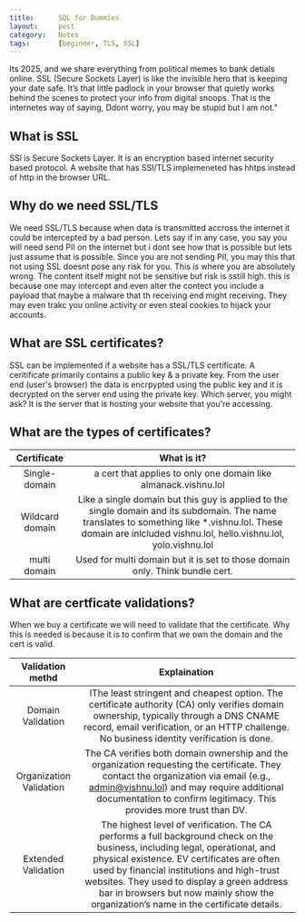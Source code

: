 ```yaml
---
title:      SQL for Dummies
layout:     post
category:   Notes
tags: 	    [beginner, TLS, SSL]
---
```


Its 2025, and we share everything from political memes to bank detials online. SSL (Secure Sockets Layer) is like the invisible hero that is keeping your date safe. It’s that little padlock in your browser that quietly works behind the scenes to protect your info from digital snoops. That is the internetes way of saying, Ddont worry, you may be stupid but I am not."

<!--more-->

## What is SSL
 SSl is Secure Sockets Layer. It is an encryption based internet security based protocol. A website that has SSl/TLS implemeneted has hhtps instead of http in the browser URL. 


## Why do we need SSL/TLS
We need SSL/TLS because when data is transmitted accross the internet it could be intercepted by a bad person. Lets say if in any case, you say you will need send PII on the internet but i dont see how that is possible but lets just assume that is possible. Since you are not sending PII, you may this that not using SSL doesnt pose any risk for you. This is where you are absolutely wrong. The content itself might not be sensitive but risk is sstill high. this is because one may intercept and even alter the contect you include a payload that maybe a malware that th receiving end might receiving. They may even trakc you online activity or even steal cookies to hijack your accounts.

## What are SSL certificates?
SSL can be implemented if a website has a SSL/TLS certificate. A ceritificate primarily contains a public key & a private key. From the user end (user's browser) the data is encrpypted using the public key and it is decrypted on the server end using the private key. Which server, you might ask? It is the server that is hosting your website that you're accessing. 

## What are the types of certificates? 

| Certificate      | What is it? | 
| :---:       |    :----:   | 
| Single-domain      | a cert that applies to only one domain like almanack.vishnu.lol       |
| Wildcard domain    | Like a single domain but this guy is applied to the single domain and its subdomain. The name translates to something like *.vishnu.lol. These domain are inlcluded vishnu.lol, hello.vishnu.lol, yolo.vishnu.lol       |
|multi domain| Used for multi domain but it is set to those domain only. Think bundle cert. |

## What are certficate validations?

When we buy a certificate we will need to validate that the certificate. Why this is needed is because it is to confirm that we own the domain and the cert is valid.

|Validation methd|Explaination |
|:---:|:---:|
|Domain Validation|lThe least stringent and cheapest option. The certificate authority (CA) only verifies domain ownership, typically through a DNS CNAME record, email verification, or an HTTP challenge. No business identity verification is done.|
|Organization Validation |The CA verifies both domain ownership and the organization requesting the certificate. They contact the organization via email (e.g., admin@vishnu.lol) and may require additional documentation to confirm legitimacy. This provides more trust than DV.|
|Extended Validation | The highest level of verification. The CA performs a full background check on the business, including legal, operational, and physical existence. EV certificates are often used by financial institutions and high-trust websites. They used to display a green address bar in browsers but now mainly show the organization’s name in the certificate details.|
